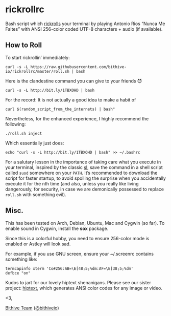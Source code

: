# rickrollrc

Bash script which [rickrolls](http://en.wikipedia.org/wiki/Rickrolling) your
terminal by playing Antonio Rios “Nunca Me Faltes” with ANSI 256-color
coded UTF-8 characters + audio (if available).

## How to Roll
To start rickrollin’ immediately:

    curl -s -L https://raw.githubusercontent.com/bithive-io/rickrollrc/master/roll.sh | bash

Here is the clandestine command you can give to your friends 😈

    curl -s -L http://bit.ly/1TBXOHD | bash

For the record: It is not actually a good idea to make a habit of

    curl $(random_script_from_the_internets) | bash"

Nevertheless, for the enhanced experience, I highly recommend the following:

    ./roll.sh inject

Which essentially just does:

    echo "curl -s -L http://bit.ly/1TBXOHD | bash" >> ~/.bashrc

For a salutary lesson in the importance of taking care what you
execute in your terminal, inspired by the classic
[sl](http://www.tkl.iis.u-tokyo.ac.jp/~toyoda/index_e.html), save the
command in a shell script called `suod` somewhere on your `PATH`. It’s
recommended to download the script for faster startup, to avoid
spoiling the surprise when you accidentally execute it for the nth
time (and also, unless you really like living dangerously, for
security, in case we are demonically possessed to replace `roll.sh`
with something evil).

## Misc.

This has been tested on Arch, Debian, Ubuntu, Mac and Cygwin (so far).
To enable sound in Cygwin, install the **sox** package.

Since this is a colorful hobby, you need to ensure 256-color mode is enabled or
Astley will look sad.

For example, if you use GNU screen, ensure your ~/.screenrc contains something
like:

    termcapinfo xterm 'Co#256:AB=\E[48;5;%dm:AF=\E[38;5;%dm'
    defbce "on"

Kudos to jart for our lovely hiptext shenanigans.
Please see our sister project: [hiptext](https://github.com/jart/hiptext), which
generates ANSI color codes for any image or video.

<3,

[Bithive Team](http://bithive.io) ([@bithiveio](http://twitter.com/bithiveio))

